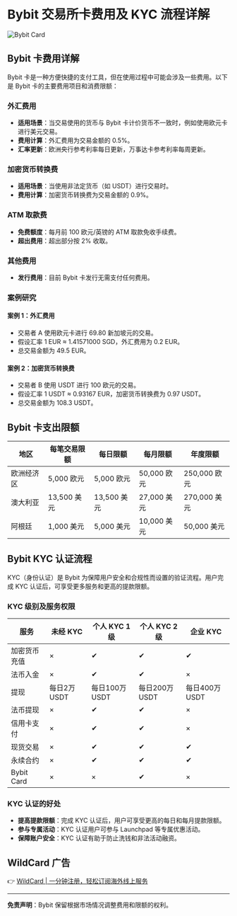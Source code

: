 # Bybit 交易所卡费用及 KYC 流程详解

![Bybit Card](https://bbtdd.com/img/537697207871826.webp)

## Bybit 卡费用详解

Bybit 卡是一种方便快捷的支付工具，但在使用过程中可能会涉及一些费用。以下是 Bybit 卡的主要费用项目和消费限额：

### 外汇费用
- **适用场景**：当交易使用的货币与 Bybit 卡计价货币不一致时，例如使用欧元卡进行美元交易。
- **费用计算**：外汇费用为交易金额的 0.5%。
- **汇率更新**：欧洲央行参考利率每日更新，万事达卡参考利率每周更新。

### 加密货币转换费
- **适用场景**：当使用非法定货币（如 USDT）进行交易时。
- **费用计算**：加密货币转换费为交易金额的 0.9%。

### ATM 取款费
- **免费额度**：每月前 100 欧元/英镑的 ATM 取款免收手续费。
- **超出费用**：超出部分按 2% 收取。

### 其他费用
- **发行费用**：目前 Bybit 卡发行无需支付任何费用。

### 案例研究
#### 案例 1：外汇费用
- 交易者 A 使用欧元卡进行 69.80 新加坡元的交易。
- 假设汇率 1 EUR ≈ 1.41571000 SGD，外汇费用为 0.2 EUR。
- 总交易金额为 49.5 EUR。

#### 案例 2：加密货币转换费
- 交易者 B 使用 USDT 进行 100 欧元的交易。
- 假设汇率 1 USDT ≈ 0.93167 EUR，加密货币转换费为 0.97 USDT。
- 总交易金额为 108.3 USDT。

## Bybit 卡支出限额

| 地区          | 每笔交易限额 | 每日限额 | 每月限额 | 年度限额  |
|---------------|--------------|----------|----------|-----------|
| 欧洲经济区    | 5,000 欧元   | 5,000 欧元 | 50,000 欧元 | 250,000 欧元 |
| 澳大利亚      | 13,500 美元  | 13,500 美元 | 27,000 美元 | 270,000 美元 |
| 阿根廷        | 1,000 美元   | 5,000 美元 | 10,000 美元 | 50,000 美元 |

## Bybit KYC 认证流程

KYC（身份认证）是 Bybit 为保障用户安全和合规性而设置的验证流程。用户完成 KYC 认证后，可享受更多服务和更高的提款限额。

### KYC 级别及服务权限

| 服务           | 未经 KYC | 个人 KYC 1级 | 个人 KYC 2级 | 企业 KYC |
|----------------|----------|--------------|--------------|----------|
| 加密货币充值   | ×        | ✔            | ✔            | ✔        |
| 法币入金       | ×        | ✔            | ✔            | ×        |
| 提现           | 每日2万 USDT | 每日100万 USDT | 每日200万 USDT | 每日400万 USDT |
| 法币提现       | ×        | ✔            | ✔            | ×        |
| 信用卡支付     | ×        | ✔            | ✔            | ×        |
| 现货交易       | ×        | ✔            | ✔            | ✔        |
| 永续合约       | ×        | ✔            | ✔            | ✔        |
| Bybit Card     | ×        | ×            | ✔            | ×        |

### KYC 认证的好处
- **提高提款限额**：完成 KYC 认证后，用户可享受更高的每日和每月提款限额。
- **参与专属活动**：KYC 认证用户可参与 Launchpad 等专属优惠活动。
- **保障账户安全**：KYC 认证有助于防止洗钱和非法活动融资。

## WildCard 广告

👉 [WildCard | 一分钟注册，轻松订阅海外线上服务](https://bbtdd.com/WildCard)

---

**免责声明**：Bybit 保留根据市场情况调整费用和限额的权利。
